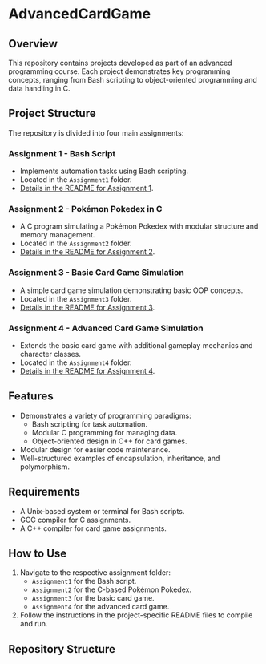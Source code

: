 # AdvancedCardGame

## Overview
This repository contains projects developed as part of an advanced programming course. Each project demonstrates key programming concepts, ranging from Bash scripting to object-oriented programming and data handling in C.

## Project Structure
The repository is divided into four main assignments:

### Assignment 1 - Bash Script
- Implements automation tasks using Bash scripting.
- Located in the `Assignment1` folder.
- [Details in the README for Assignment 1](Assignment1/README.md).

### Assignment 2 - Pokémon Pokedex in C
- A C program simulating a Pokémon Pokedex with modular structure and memory management.
- Located in the `Assignment2` folder.
- [Details in the README for Assignment 2](Assignment2/README.md).

### Assignment 3 - Basic Card Game Simulation
- A simple card game simulation demonstrating basic OOP concepts.
- Located in the `Assignment3` folder.
- [Details in the README for Assignment 3](Assignment3/README.md).

### Assignment 4 - Advanced Card Game Simulation
- Extends the basic card game with additional gameplay mechanics and character classes.
- Located in the `Assignment4` folder.
- [Details in the README for Assignment 4](Assignment4/README.md).

## Features
- Demonstrates a variety of programming paradigms:
  - Bash scripting for task automation.
  - Modular C programming for managing data.
  - Object-oriented design in C++ for card games.
- Modular design for easier code maintenance.
- Well-structured examples of encapsulation, inheritance, and polymorphism.

## Requirements
- A Unix-based system or terminal for Bash scripts.
- GCC compiler for C assignments.
- A C++ compiler for card game assignments.

## How to Use
1. Navigate to the respective assignment folder:
   - `Assignment1` for the Bash script.
   - `Assignment2` for the C-based Pokémon Pokedex.
   - `Assignment3` for the basic card game.
   - `Assignment4` for the advanced card game.
2. Follow the instructions in the project-specific README files to compile and run.

## Repository Structure
